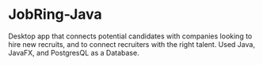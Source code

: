 # JobRing-Java

Desktop app that connects potential candidates with companies looking to hire new recruits, and to connect recruiters with the right talent.
Used Java, JavaFX, and PostgresQL as a Database.
